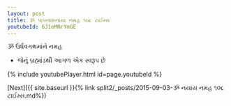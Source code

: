 ```yaml
---
layout: post
title: ૐ પાપનાશનાયા નમહ ૧૦૮ ટાઈમ્સ
youtubeId: 6J1eMNrYmGE
---
```

 
 
 ૐ ઉર્ધવગથમાંને નમહ  
 
 -  જેનું બ્રહ્માંડથી આગળ એક સ્વરૂપ છે 
 
  
 
  
 
 
 
 
 
 


{% include youtubePlayer.html id=page.youtubeId %}
 
[Next]({{ site.baseurl }}{% link  split2/_posts/2015-09-03-ૐ નયાય નમહ ૧૦૮ ટાઈમ્સ.md%})
 
